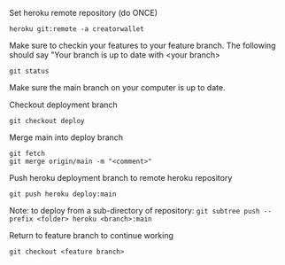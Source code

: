 Set heroku remote repository (do ONCE)

```
heroku git:remote -a creatorwallet
```

Make sure to checkin your features to your feature branch. The following should say "Your branch is up to date with \<your branch>

```
git status
```

Make sure the main branch on your computer is up to date.

Checkout deployment branch

```
git checkout deploy
```

Merge main into deploy branch

```
git fetch
git merge origin/main -m "<comment>"
```

Push heroku deployment branch to remote heroku repository

```
git push heroku deploy:main
```

Note: to deploy from a sub-directory of repository: `git subtree push --prefix <folder> heroku <branch>:main`

Return to feature branch to continue working

```
git checkout <feature branch>
```
